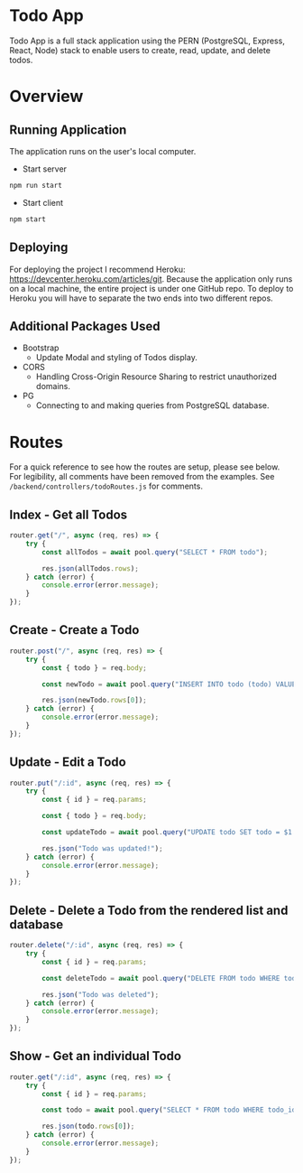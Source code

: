 # Todo App

Todo App is a full stack application using the PERN (PostgreSQL, Express, React, Node) stack to enable users to create, read, update, and delete todos.

# Overview

## Running Application

The application runs on the user's local computer.

-   Start server

```javascript
npm run start
```

-   Start client

```js
npm start
```

## Deploying

For deploying the project I recommend Heroku: <link>https://devcenter.heroku.com/articles/git</link>. Because the application only runs on a local machine, the entire project is under one GitHub repo. To deploy to Heroku you will have to separate the two ends into two different repos.

## Additional Packages Used

-   Bootstrap
    -   Update Modal and styling of Todos display.
-   CORS
    -   Handling Cross-Origin Resource Sharing to restrict unauthorized domains.
-   PG
    -   Connecting to and making queries from PostgreSQL database.

# Routes

For a quick reference to see how the routes are setup, please see below. For legibility, all comments have been removed from the examples. See `/backend/controllers/todoRoutes.js` for comments.

## Index - Get all Todos

```javascript
router.get("/", async (req, res) => {
	try {
		const allTodos = await pool.query("SELECT * FROM todo");

		res.json(allTodos.rows);
	} catch (error) {
		console.error(error.message);
	}
});
```

## Create - Create a Todo

```javascript
router.post("/", async (req, res) => {
	try {
		const { todo } = req.body;

		const newTodo = await pool.query("INSERT INTO todo (todo) VALUES($1) RETURNING *", [todo]);

		res.json(newTodo.rows[0]);
	} catch (error) {
		console.error(error.message);
	}
});
```

## Update - Edit a Todo

```javascript
router.put("/:id", async (req, res) => {
	try {
		const { id } = req.params;

		const { todo } = req.body;

		const updateTodo = await pool.query("UPDATE todo SET todo = $1 WHERE todo_id = $2", [todo, id]);

		res.json("Todo was updated!");
	} catch (error) {
		console.error(error.message);
	}
});
```

## Delete - Delete a Todo from the rendered list and database

```javascript
router.delete("/:id", async (req, res) => {
	try {
		const { id } = req.params;

		const deleteTodo = await pool.query("DELETE FROM todo WHERE todo_id = $1", [id]);

		res.json("Todo was deleted");
	} catch (error) {
		console.error(error.message);
	}
});
```

## Show - Get an individual Todo

```javascript
router.get("/:id", async (req, res) => {
	try {
		const { id } = req.params;

		const todo = await pool.query("SELECT * FROM todo WHERE todo_id = $1", [id]);

		res.json(todo.rows[0]);
	} catch (error) {
		console.error(error.message);
	}
});
```
